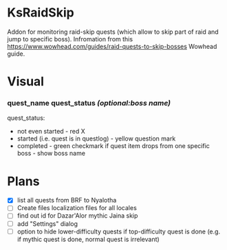 # KsRaidSkip
Addon for monitoring raid-skip quests (which allow to skip part of raid and jump to specific boss).
Infromation from this https://www.wowhead.com/guides/raid-quests-to-skip-bosses Wowhead guide.

# Visual
### quest_name  quest_status _(optional:boss name)_
quest_status:
- not even started - red X
- started (i.e. quest is in questlog) - yellow question mark
- completed - green checkmark
if quest item drops from one specific boss - show boss name

# Plans
- [x] list all quests from BRF to Nyalotha
- [ ] Create files localization files for all locales
- [ ] find out id for Dazar'Alor mythic Jaina skip
- [ ] add "Settings" dialog
- [ ] option to hide lower-difficulty quests if top-difficulty quest is done (e.g. if mythic quest is done, normal quest is irrelevant)
